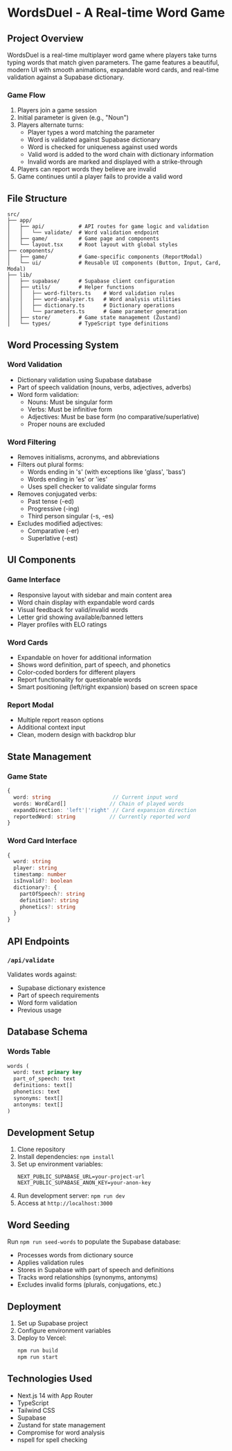 # WordsDuel - A Real-time Word Game

## Project Overview
WordsDuel is a real-time multiplayer word game where players take turns typing words that match given parameters. The game features a beautiful, modern UI with smooth animations, expandable word cards, and real-time validation against a Supabase dictionary.

### Game Flow
1. Players join a game session
2. Initial parameter is given (e.g., "Noun")
3. Players alternate turns:
   - Player types a word matching the parameter
   - Word is validated against Supabase dictionary
   - Word is checked for uniqueness against used words
   - Valid word is added to the word chain with dictionary information
   - Invalid words are marked and displayed with a strike-through
4. Players can report words they believe are invalid
5. Game continues until a player fails to provide a valid word

## File Structure
```
src/
├── app/
│   ├── api/           # API routes for game logic and validation
│   │   └── validate/  # Word validation endpoint
│   ├── game/          # Game page and components
│   └── layout.tsx     # Root layout with global styles
├── components/
│   ├── game/          # Game-specific components (ReportModal)
│   └── ui/            # Reusable UI components (Button, Input, Card, Modal)
├── lib/
│   ├── supabase/      # Supabase client configuration
│   ├── utils/         # Helper functions
│   │   ├── word-filters.ts    # Word validation rules
│   │   ├── word-analyzer.ts   # Word analysis utilities
│   │   ├── dictionary.ts      # Dictionary operations
│   │   └── parameters.ts      # Game parameter generation
│   ├── store/         # Game state management (Zustand)
│   └── types/         # TypeScript type definitions
```

## Word Processing System
### Word Validation
- Dictionary validation using Supabase database
- Part of speech validation (nouns, verbs, adjectives, adverbs)
- Word form validation:
  - Nouns: Must be singular form
  - Verbs: Must be infinitive form
  - Adjectives: Must be base form (no comparative/superlative)
  - Proper nouns are excluded

### Word Filtering
- Removes initialisms, acronyms, and abbreviations
- Filters out plural forms:
  - Words ending in 's' (with exceptions like 'glass', 'bass')
  - Words ending in 'es' or 'ies'
  - Uses spell checker to validate singular forms
- Removes conjugated verbs:
  - Past tense (-ed)
  - Progressive (-ing)
  - Third person singular (-s, -es)
- Excludes modified adjectives:
  - Comparative (-er)
  - Superlative (-est)

## UI Components
### Game Interface
- Responsive layout with sidebar and main content area
- Word chain display with expandable word cards
- Visual feedback for valid/invalid words
- Letter grid showing available/banned letters
- Player profiles with ELO ratings

### Word Cards
- Expandable on hover for additional information
- Shows word definition, part of speech, and phonetics
- Color-coded borders for different players
- Report functionality for questionable words
- Smart positioning (left/right expansion) based on screen space

### Report Modal
- Multiple report reason options
- Additional context input
- Clean, modern design with backdrop blur

## State Management
### Game State
```typescript
{
  word: string                    // Current input word
  words: WordCard[]              // Chain of played words
  expandDirection: 'left'|'right' // Card expansion direction
  reportedWord: string           // Currently reported word
}
```

### Word Card Interface
```typescript
{
  word: string
  player: string
  timestamp: number
  isInvalid?: boolean
  dictionary?: {
    partOfSpeech?: string
    definition?: string
    phonetics?: string
  }
}
```

## API Endpoints
### `/api/validate`
Validates words against:
- Supabase dictionary existence
- Part of speech requirements
- Word form validation
- Previous usage

## Database Schema
### Words Table
```sql
words (
  word: text primary key
  part_of_speech: text
  definitions: text[]
  phonetics: text
  synonyms: text[]
  antonyms: text[]
)
```

## Development Setup
1. Clone repository
2. Install dependencies: `npm install`
3. Set up environment variables:
   ```
   NEXT_PUBLIC_SUPABASE_URL=your-project-url
   NEXT_PUBLIC_SUPABASE_ANON_KEY=your-anon-key
   ```
4. Run development server: `npm run dev`
5. Access at `http://localhost:3000`

## Word Seeding
Run `npm run seed-words` to populate the Supabase database:
- Processes words from dictionary source
- Applies validation rules
- Stores in Supabase with part of speech and definitions
- Tracks word relationships (synonyms, antonyms)
- Excludes invalid forms (plurals, conjugations, etc.)

## Deployment
1. Set up Supabase project
2. Configure environment variables
3. Deploy to Vercel:
   ```bash
   npm run build
   npm run start
   ```

## Technologies Used
- Next.js 14 with App Router
- TypeScript
- Tailwind CSS
- Supabase
- Zustand for state management
- Compromise for word analysis
- nspell for spell checking 
